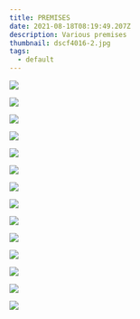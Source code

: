 ```yaml
---
title: PREMISES
date: 2021-08-18T08:19:49.207Z
description: Various premises
thumbnail: dscf4016-2.jpg
tags:
  - default
---
```

![](4.jpg)

![](5.jpg)

![](8.jpg)

![](11.jpg)

![](12.jpg)

![](13.jpg)

![](9.jpg)

![](10.jpg)

![](3.jpg)

![](2.jpg)

![](1.jpg)

![](dscf0641.jpg)

![](dscf1033.jpg)

![](dscf0657.jpg)